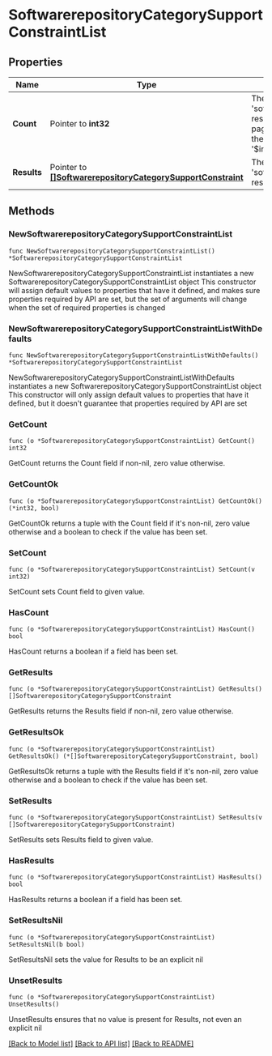 # SoftwarerepositoryCategorySupportConstraintList

## Properties

Name | Type | Description | Notes
------------ | ------------- | ------------- | -------------
**Count** | Pointer to **int32** | The total number of &#39;softwarerepository.CategorySupportConstraint&#39; resources matching the request, accross all pages. The &#39;Count&#39; attribute is included when the HTTP GET request includes the &#39;$inlinecount&#39; parameter. | [optional] 
**Results** | Pointer to [**[]SoftwarerepositoryCategorySupportConstraint**](SoftwarerepositoryCategorySupportConstraint.md) | The array of &#39;softwarerepository.CategorySupportConstraint&#39; resources matching the request. | [optional] 

## Methods

### NewSoftwarerepositoryCategorySupportConstraintList

`func NewSoftwarerepositoryCategorySupportConstraintList() *SoftwarerepositoryCategorySupportConstraintList`

NewSoftwarerepositoryCategorySupportConstraintList instantiates a new SoftwarerepositoryCategorySupportConstraintList object
This constructor will assign default values to properties that have it defined,
and makes sure properties required by API are set, but the set of arguments
will change when the set of required properties is changed

### NewSoftwarerepositoryCategorySupportConstraintListWithDefaults

`func NewSoftwarerepositoryCategorySupportConstraintListWithDefaults() *SoftwarerepositoryCategorySupportConstraintList`

NewSoftwarerepositoryCategorySupportConstraintListWithDefaults instantiates a new SoftwarerepositoryCategorySupportConstraintList object
This constructor will only assign default values to properties that have it defined,
but it doesn't guarantee that properties required by API are set

### GetCount

`func (o *SoftwarerepositoryCategorySupportConstraintList) GetCount() int32`

GetCount returns the Count field if non-nil, zero value otherwise.

### GetCountOk

`func (o *SoftwarerepositoryCategorySupportConstraintList) GetCountOk() (*int32, bool)`

GetCountOk returns a tuple with the Count field if it's non-nil, zero value otherwise
and a boolean to check if the value has been set.

### SetCount

`func (o *SoftwarerepositoryCategorySupportConstraintList) SetCount(v int32)`

SetCount sets Count field to given value.

### HasCount

`func (o *SoftwarerepositoryCategorySupportConstraintList) HasCount() bool`

HasCount returns a boolean if a field has been set.

### GetResults

`func (o *SoftwarerepositoryCategorySupportConstraintList) GetResults() []SoftwarerepositoryCategorySupportConstraint`

GetResults returns the Results field if non-nil, zero value otherwise.

### GetResultsOk

`func (o *SoftwarerepositoryCategorySupportConstraintList) GetResultsOk() (*[]SoftwarerepositoryCategorySupportConstraint, bool)`

GetResultsOk returns a tuple with the Results field if it's non-nil, zero value otherwise
and a boolean to check if the value has been set.

### SetResults

`func (o *SoftwarerepositoryCategorySupportConstraintList) SetResults(v []SoftwarerepositoryCategorySupportConstraint)`

SetResults sets Results field to given value.

### HasResults

`func (o *SoftwarerepositoryCategorySupportConstraintList) HasResults() bool`

HasResults returns a boolean if a field has been set.

### SetResultsNil

`func (o *SoftwarerepositoryCategorySupportConstraintList) SetResultsNil(b bool)`

 SetResultsNil sets the value for Results to be an explicit nil

### UnsetResults
`func (o *SoftwarerepositoryCategorySupportConstraintList) UnsetResults()`

UnsetResults ensures that no value is present for Results, not even an explicit nil

[[Back to Model list]](../README.md#documentation-for-models) [[Back to API list]](../README.md#documentation-for-api-endpoints) [[Back to README]](../README.md)


